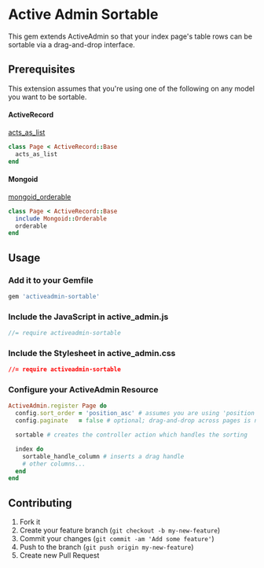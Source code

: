 # Active Admin Sortable

This gem extends ActiveAdmin so that your index page's table rows can be 
sortable via a drag-and-drop interface.

## Prerequisites

This extension assumes that you're using one of the following on any model you want to be sortable.

#### ActiveRecord

[acts_as_list](https://github.com/rails/acts_as_list)

```ruby
class Page < ActiveRecord::Base
  acts_as_list
end
```

#### Mongoid

[mongoid_orderable](https://github.com/pyromaniac/mongoid_orderable)

```ruby
class Page < ActiveRecord::Base
  include Mongoid::Orderable
  orderable
end
```

## Usage

### Add it to your Gemfile

```ruby
gem 'activeadmin-sortable'
```

### Include the JavaScript in active_admin.js

```javascript
//= require activeadmin-sortable
```

### Include the Stylesheet in active_admin.css
```css
//= require activeadmin-sortable
```

### Configure your ActiveAdmin Resource

```ruby
ActiveAdmin.register Page do
  config.sort_order = 'position_asc' # assumes you are using 'position' for your acts_as_list column
  config.paginate   = false # optional; drag-and-drop across pages is not supported

  sortable # creates the controller action which handles the sorting

  index do
    sortable_handle_column # inserts a drag handle
    # other columns...
  end
end
```

## Contributing

1. Fork it
2. Create your feature branch (`git checkout -b my-new-feature`)
3. Commit your changes (`git commit -am 'Add some feature'`)
4. Push to the branch (`git push origin my-new-feature`)
5. Create new Pull Request
